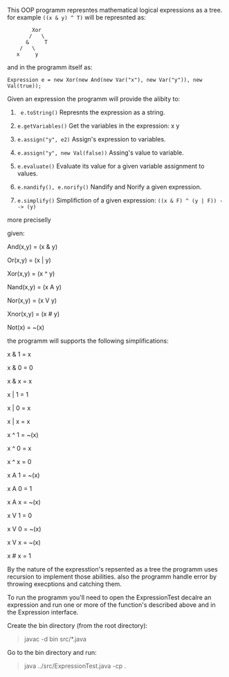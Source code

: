 This OOP programm represntes mathematical logical expressions as a tree.
for example `((x & y) ^ T)` will be represnted as:


```
        Xor
       /   \
      &     T
    /   \
   x     y 
```

and in the programm itself as:

```
Expression e = new Xor(new And(new Var("x"), new Var("y")), new Val(true));
```

Given an expression the programm will provide the alibity to:

1. ``` e.toString()``` Represnts the expression as a string.

3. ```e.getVariables()``` Get the variables in the expression: x y
4.  ```e.assign("y", e2)``` Assign's expression to variables.

5.  ```e.assign("y", new Val(false))``` Assing's value to variable.

6. ```e.evaluate()``` Evaluate its value for a given variable assignment to values.

7. ```e.nandify(), e.norify()``` Nandify and Norify a given expression.

8. ```e.simplify()``` Simplifiction of a given expression: ```((x & F) ^ (y | F)) --> (y)```


more preciselly

given:

And(x,y) = (x & y)

Or(x,y) = (x | y)

Xor(x,y) = (x ^ y)

Nand(x,y) = (x A y)

Nor(x,y) = (x V y)

Xnor(x,y) = (x # y)

Not(x) = ~(x)


the programm will supports the following simplifications:

x & 1 = x

x & 0 = 0

x & x = x

x | 1 = 1

x | 0 = x

x | x = x

x ^ 1 = ~(x)

x ^ 0 = x

x ^ x = 0

x A 1 = ~(x)

x A 0 = 1

x A x = ~(x)

x V 1 = 0

x V 0 = ~(x)

x V x = ~(x)

x # x = 1


By the nature of the expresstion's repsented as a tree the programm uses recursion
to implement those abilities. also the programm handle error by throwing execptions and catching them.


To run the programm you'll need to open the ExpressionTest decalre an expression
and run one or more of the function's described above and in the Expression interface.

Create the bin directory (from the root directory):
> javac -d bin src/*.java

Go to the bin directory and run:
> java ../src/ExpressionTest.java -cp .









